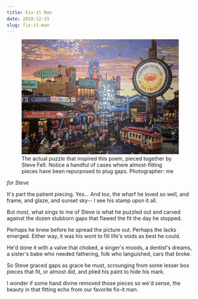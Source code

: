 ```yaml
---
title: Fix-it Man
date: 2018-12-31
slug: fix-it-man
---
```


<figure>
<img src="assets/sf-puzzle.jpg" />
<figcaption>The actual puzzle that inspired this poem, pieced together by Steve Felt. Notice a handful of cases where almost-fitting pieces have been repurposed to plug gaps. Photographer: me</figcaption>
</figure>

*for Steve*

<p class="poetry">It's part the patient piecing. Yes...
And too, the wharf he loved so well,
and frame, and glaze, and sunset sky--
I see his stamp upon it all.

But most, what sings to me of Steve
is what he puzzled out and carved
against the dozen stubborn gaps that
flawed the fit the day he stopped.

Perhaps he knew before he spread
the picture out. Perhaps the lacks emerged.
Either way, it was his wont
to fill life's voids as best he could.

He'd done it with a valve that choked,
a singer's moods, a dentist's dreams,
a sister's babe who needed fathering,
folk who languished, cars that broke.

So Steve graced gaps as grace he must,
scrounging from some lesser box
pieces that fit, or almost did,
and plied his paint to hide his mark.

I wonder if some hand divine
removed those pieces so we'd sense,
the beauty in that fitting echo
from our favorite fix-it man.
</p>
